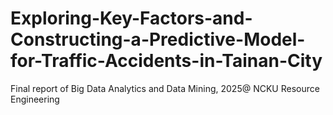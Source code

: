 # Exploring-Key-Factors-and-Constructing-a-Predictive-Model-for-Traffic-Accidents-in-Tainan-City
Final report of Big Data Analytics and Data Mining, 2025@ NCKU Resource Engineering
